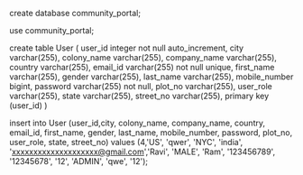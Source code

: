 
create database community_portal;

use community_portal;

 create table User (
       user_id integer not null auto_increment,
        city varchar(255),
        colony_name varchar(255),
        company_name varchar(255),
        country varchar(255),
        email_id varchar(255) not null unique,
        first_name varchar(255),
        gender varchar(255),
        last_name varchar(255),
        mobile_number bigint,
        password varchar(255) not null,
        plot_no varchar(255),
        user_role varchar(255),
        state varchar(255),
        street_no varchar(255),
        primary key (user_id)
    )
	
	
insert into User (user_id,city, colony_name, company_name, country, email_id, first_name, gender, last_name, mobile_number, password, plot_no, user_role, state, street_no)
    values
        (4,'US', 'qwer', 'NYC', 'india', 'xxxxxxxxxxxxxxxxxxxx@gmail.com','Ravi', 'MALE', 'Ram', '123456789', '12345678', '12', 'ADMIN', 'qwe', '12');
	
